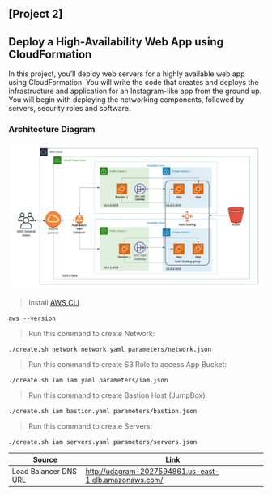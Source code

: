 ## [Project 2]

## Deploy a High-Availability Web App using CloudFormation

In this project, you’ll deploy web servers for a highly available web app using CloudFormation. You will write the code that creates and deploys the infrastructure and application for an Instagram-like app from the ground up. You will begin with deploying the networking components, followed by servers, security roles and software.

### Architecture Diagram

![Diagram](diagram.png)

> Install [AWS CLI](https://aws.amazon.com/cli/).

```
aws --version
```

> Run this command to create Network:

```
./create.sh network network.yaml parameters/network.json
```

> Run this command to create S3 Role to access App Bucket:

```
./create.sh iam iam.yaml parameters/iam.json
```

> Run this command to create Bastion Host (JumpBox):

```
./create.sh iam bastion.yaml parameters/bastion.json
```

> Run this command to create Servers:

```
./create.sh iam servers.yaml parameters/servers.json
```

| Source                | Link                                                   |
| --------------------- | ------------------------------------------------------ |
| Load Balancer DNS URL | http://udagram-2027594861.us-east-1.elb.amazonaws.com/ |
